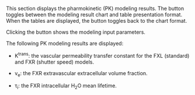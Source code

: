 This section displays the pharmokinetic (PK) modeling results.
The <span class="fa fa-list-ul"></span> button toggles between
the modeling result chart and table presentation format. When
the tables are displayed, the <span class="fa fa-bar-chart"></span>
button toggles back to the chart format.

Clicking the <span class="glyphicon glyphicon-info-sign"></span>
button shows the modeling input parameters.

The following PK modeling results are displayed:

* K<sup>trans</sup>: the vascular permeability transfer constant
  for the FXL (standard) and FXR (shutter speed) models.

* v<sub>e</sub>: the FXR extravascular extracellular volume fraction.

* &tau;<sub>i</sub>: the FXR intracellular H<sub>2</sub>O mean lifetime.
